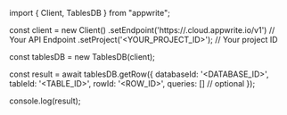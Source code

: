 import { Client, TablesDB } from "appwrite";

const client = new Client()
    .setEndpoint('https://<REGION>.cloud.appwrite.io/v1') // Your API Endpoint
    .setProject('<YOUR_PROJECT_ID>'); // Your project ID

const tablesDB = new TablesDB(client);

const result = await tablesDB.getRow({
    databaseId: '<DATABASE_ID>',
    tableId: '<TABLE_ID>',
    rowId: '<ROW_ID>',
    queries: [] // optional
});

console.log(result);
